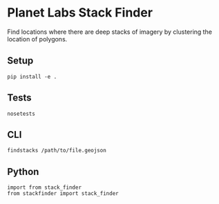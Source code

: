# Planet Labs Stack Finder #

Find locations where there are deep stacks of imagery by clustering the location of polygons. 

## Setup ##
`pip install -e .`

## Tests ##
`nosetests`

## CLI ##
`findstacks /path/to/file.geojson` 

## Python ##
```
import from stack_finder
from stackfinder import stack_finder
```
